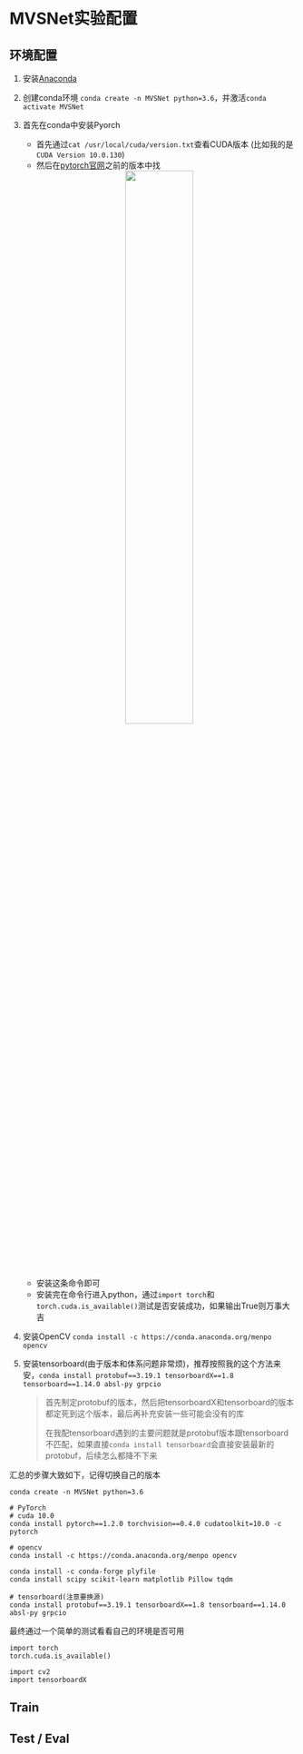 # MVSNet实验配置

## 环境配置

1. 安装[Anaconda](https://zhuanlan.zhihu.com/p/414113053)
2. 创建conda环境 `conda create -n MVSNet python=3.6`，并激活`conda activate MVSNet`
3. 首先在conda中安装Pyorch
   - 首先通过`cat /usr/local/cuda/version.txt`查看CUDA版本 (比如我的是`CUDA Version 10.0.130`)
   - 然后在[pytorch官网](https://pytorch.org/get-started/previous-versions/)之前的版本中找

   <center><img src="https://upload-images.jianshu.io/upload_images/12014150-3e5a8e8fc6cbf657.png?imageMogr2/auto-orient/strip%7CimageView2/2/w/1240" width="50%" /></center>

   - 安装这条命令即可
   - 安装完在命令行进入python，通过`import torch`和`torch.cuda.is_available()`测试是否安装成功，如果输出True则万事大吉
4. 安装OpenCV `conda install -c https://conda.anaconda.org/menpo opencv`
5. 安装tensorboard(由于版本和体系问题非常烦)，推荐按照我的这个方法来安，`conda install protobuf==3.19.1 tensorboardX==1.8 tensorboard==1.14.0 absl-py grpcio`
   > 首先制定protobuf的版本，然后把tensorboardX和tensorboard的版本都定死到这个版本，最后再补充安装一些可能会没有的库
   > 
   > 在我配tensorboard遇到的主要问题就是protobuf版本跟tensorboard不匹配，如果直接`conda install tensorboard`会直接安装最新的protobuf，后续怎么都降不下来

汇总的步骤大致如下，记得切换自己的版本

```
conda create -n MVSNet python=3.6

# PyTorch
# cuda 10.0
conda install pytorch==1.2.0 torchvision==0.4.0 cudatoolkit=10.0 -c pytorch

# opencv
conda install -c https://conda.anaconda.org/menpo opencv

conda install -c conda-forge plyfile
conda install scipy scikit-learn matplotlib Pillow tqdm 

# tensorboard(注意要换源)
conda install protobuf==3.19.1 tensorboardX==1.8 tensorboard==1.14.0 absl-py grpcio
```

最终通过一个简单的测试看看自己的环境是否可用

```
import torch
torch.cuda.is_available()

import cv2
import tensorboardX
```

## Train

## Test / Eval